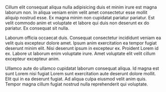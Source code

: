 Cillum elit consequat aliqua nulla adipisicing duis et minim irure est magna laborum non. In aliqua veniam enim velit amet consectetur esse mollit aliquip nostrud esse. Ex magna minim non cupidatat pariatur pariatur. Est velit commodo anim et voluptate et labore qui duis non deserunt ex do pariatur. Ex consequat sit nulla.

Laborum officia occaecat duis. Consequat consectetur incididunt veniam ea velit quis excepteur dolore amet. Ipsum anim exercitation ea tempor fugiat deserunt minim elit. Nisi deserunt ipsum in excepteur ex. Proident Lorem id ex. Labore ut laborum enim voluptate irure. Amet voluptate elit velit cillum excepteur excepteur anim.

Ullamco aute do ullamco cupidatat laborum consequat aliqua. Id magna est sunt Lorem nisi fugiat Lorem sunt exercitation aute deserunt dolore mollit. Elit qui in ea deserunt fugiat. Ad aliqua culpa eiusmod velit anim quis. Tempor magna cillum fugiat nostrud nulla reprehenderit qui voluptate.
